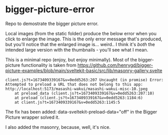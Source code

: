 # bigger-picture-error
Repo to demostrate the bigger picture error.

Local images (from the static folder) produce the below error when you click to enlarge the image.  This is the only error message that's produced, but you'll notice that the enlarged image is... weird..  I think it's *both* the intended large version with the thumbnails - you'll see what I mean.

This is a minimal repo (enjoy, but enjoy minimally).  Most of the bigger-picture functionality is taken from https://github.com/henrygd/bigger-picture-examples/blob/main/sveltekit-basic/src/lib/masonry-gallery.svelte 

```
client.js?t=1673409339167&v=0edd5263:207 Uncaught (in promise) Error: Attempted to preload a URL that does not belong to this app: http://localhost:5173/masashi-wakui/masashi-wakui-misc-10.jpeg
    at preload_data (client.js?t=1673409339167&v=0edd5263:207:10)
    at preload (client.js?t=1673409339167&v=0edd5263:1184:6)
    at client.js?t=1673409339167&v=0edd5263:1145:5
```

The fix has been added: data-sveltekit-preload-data="off" in the Bigger Picture wrapper solved it.

I also added the masonry, because, well, it's nice.